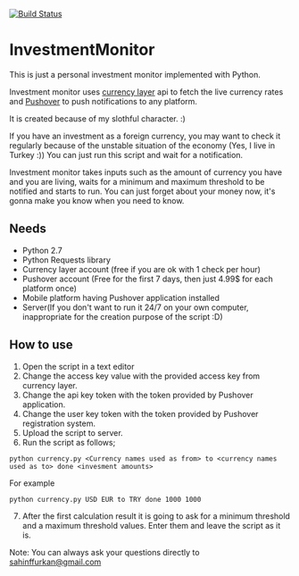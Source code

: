 [![Build Status](https://travis-ci.com/furkansahin/InterviewWork.svg?token=RNbzVctqSpCFa4kK2yzq&branch=master)](https://travis-ci.com/furkansahin/InterviewWork)

# InvestmentMonitor
This is just a personal investment monitor implemented with Python.

Investment monitor uses [currency layer](http://currencylayer.com) api to fetch the live currency rates and [Pushover](https://pushover.net) to push notifications to any platform. 

It is created because of my slothful character. :)

If you have an investment as a foreign currency, you may want to check it regularly because of the unstable situation of the economy (Yes, I live in Turkey :)) You can just run this script and wait for a notification.

Investment monitor takes inputs such as the amount of currency you have and you are living, waits for a minimum and maximum threshold to be notified and starts to run. You can just forget about your money now, it's gonna make you know when you need to know.

## Needs
* Python 2.7
 * Python Requests library
* Currency layer account (free if you are ok with 1 check per hour)
* Pushover account (Free for the first 7 days, then just 4.99$ for each platform once)
* Mobile platform having Pushover application installed
* Server(If you don't want to run it 24/7 on your own computer, inappropriate for the creation purpose of the script :D)

## How to use
1. Open the script in a text editor
2. Change the access key value with the provided access key from currency layer.
3. Change the api key token with the token provided by Pushover application.
4. Change the user key token with the token provided by Pushover registration system.
5. Upload the script to server.
6. Run the script as follows;

  ```
  python currency.py <Currency names used as from> to <currency names used as to> done <invesment amounts>
  ```
  
  For example
  
  ```
  python currency.py USD EUR to TRY done 1000 1000
  ```
  
7. After the first calculation result it is going to ask for a minimum threshold and a maximum threshold values. Enter them and leave the script as it is.

Note: You can always ask your questions directly to sahinffurkan@gmail.com
